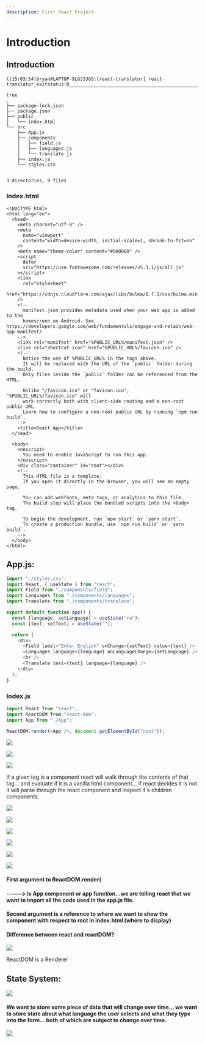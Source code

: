 ```yaml
---
description: First React Project
---
```


# Introduction

## Introduction

```text
t|15:03:54|bryan@LAPTOP-9LGJ3JGS:[react-translator] react-translator_exitstatus:0__________________________________________________________o>

tree 
.
├── package-lock.json
├── package.json
├── public
│   └── index.html
└── src
    ├── App.js
    ├── components
    │   ├── field.js
    │   ├── languages.js
    │   └── translate.js
    ├── index.js
    └── styles.css


3 directories, 9 files
```

### Index.html

```markup
<!DOCTYPE html>
<html lang="en">
  <head>
    <meta charset="utf-8" />
    <meta
      name="viewport"
      content="width=device-width, initial-scale=1, shrink-to-fit=no"
    />
    <meta name="theme-color" content="#000000" />
    <script
      defer
      src="https://use.fontawesome.com/releases/v5.3.1/js/all.js"
    ></script>
    <link
      rel="stylesheet"
      href="https://cdnjs.cloudflare.com/ajax/libs/bulma/0.7.5/css/bulma.min.css"
    />
    <!--
      manifest.json provides metadata used when your web app is added to the
      homescreen on Android. See https://developers.google.com/web/fundamentals/engage-and-retain/web-app-manifest/
    -->
    <link rel="manifest" href="%PUBLIC_URL%/manifest.json" />
    <link rel="shortcut icon" href="%PUBLIC_URL%/favicon.ico" />
    <!--
      Notice the use of %PUBLIC_URL% in the tags above.
      It will be replaced with the URL of the `public` folder during the build.
      Only files inside the `public` folder can be referenced from the HTML.

      Unlike "/favicon.ico" or "favicon.ico", "%PUBLIC_URL%/favicon.ico" will
      work correctly both with client-side routing and a non-root public URL.
      Learn how to configure a non-root public URL by running `npm run build`.
    -->
    <title>React App</title>
  </head>

  <body>
    <noscript>
      You need to enable JavaScript to run this app.
    </noscript>
    <div class="container" id="root"></div>
    <!--
      This HTML file is a template.
      If you open it directly in the browser, you will see an empty page.

      You can add webfonts, meta tags, or analytics to this file.
      The build step will place the bundled scripts into the <body> tag.

      To begin the development, run `npm start` or `yarn start`.
      To create a production bundle, use `npm run build` or `yarn build`.
    -->
  </body>
</html>
```

## App.js:

```javascript
import "./styles.css";
import React, { useState } from "react";
import Field from "./components/field";
import Languages from "./components/languages";
import Translate from "./components/translate";

export default function App() {
  const [language, setLanguage] = useState("ru");
  const [text, setText] = useState("");

  return (
    <div>
      <Field label="Enter English" onChange={setText} value={text} />
      <Languages language={language} onLanguageChange={setLanguage} />
      <hr />
      <Translate text={text} language={language} />
    </div>
  );
}
```

### Index.js

```javascript
import React from "react";
import ReactDOM from "react-dom";
import App from "./App";

ReactDOM.render(<App />, document.getElementById("root"));


```





![](.gitbook/assets/image%20%284%29.png)



![](.gitbook/assets/image%20%282%29.png)

![](.gitbook/assets/react1.png)





If a given tag is a component react will walk through the contents of that tag... and evaluate if it is a vanilla html component... if react decides it is not it will parse through the react component and inspect it's children components.

![](.gitbook/assets/image%20%287%29.png)

![](.gitbook/assets/image%20%283%29.png)

![](.gitbook/assets/image%20%286%29%20%281%29%20%282%29%20%282%29.png)

![](.gitbook/assets/image.png)

![](.gitbook/assets/image%20%288%29.png)

![](.gitbook/assets/image%20%289%29.png)

#### First argument to ReactDOM.render\(

#### -----&gt; is App component or app function...we are telling react that we want to import all the code used in the app.js file.

#### Second argument is a reference to where we want to show the component with respect to root in index.html \(where to display\)

#### Difference between react and reactDOM?

![](.gitbook/assets/image%20%2811%29.png)

ReactDOM is a Renderer



## State System:



![](.gitbook/assets/image%20%2810%29.png)

#### We want to store some piece of data that will change over time... we want to store state about what language the user selects and what they type into the form... both of which are subject to change over time.







![](.gitbook/assets/image%20%2820%29.png)

















































